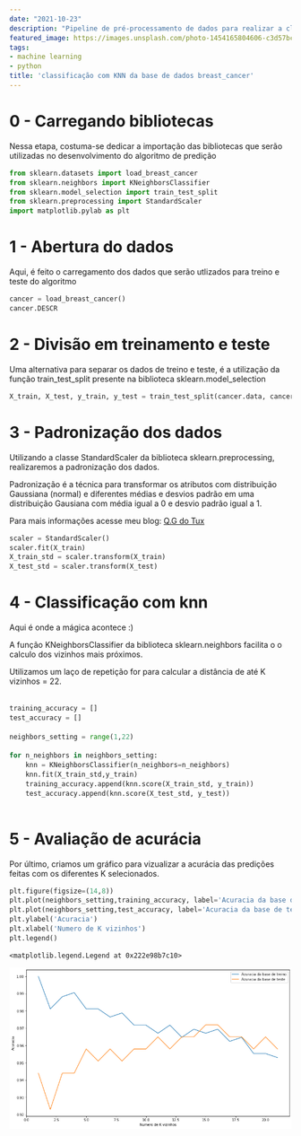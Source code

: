```yaml
---
date: "2021-10-23"
description: "Pipeline de pré-processamento de dados para realizar a classificação da base de dados breast_cancer"
featured_image: https://images.unsplash.com/photo-1454165804606-c3d57bc86b40?ixlib=rb-1.2.1&ixid=MnwxMjA3fDB8MHxzZWFyY2h8MXx8ZGF0YSUyMGFuYWx5c2lzfGVufDB8fDB8fA%3D%3D&auto=format&fit=crop&w=500&q=60
tags:
- machine learning
- python
title: 'classificação com KNN da base de dados breast_cancer'
---
```


# 0 - Carregando bibliotecas

Nessa etapa, costuma-se dedicar a importação das bibliotecas que serão utilizadas no desenvolvimento do algoritmo de predição


```python
from sklearn.datasets import load_breast_cancer
from sklearn.neighbors import KNeighborsClassifier
from sklearn.model_selection import train_test_split
from sklearn.preprocessing import StandardScaler
import matplotlib.pylab as plt
```

# 1 - Abertura do dados

Aqui, é feito o carregamento dos dados que serão utlizados para treino e teste do algoritmo


```python
cancer = load_breast_cancer()
cancer.DESCR
```


# 2 - Divisão em treinamento e teste

Uma alternativa para separar os dados de treino e teste, é a utilização da função train_test_split presente na biblioteca sklearn.model_selection


```python
X_train, X_test, y_train, y_test = train_test_split(cancer.data, cancer.target, stratify=cancer.target, random_state=66)
```

# 3 - Padronização dos dados

Utilizando a classe StandardScaler da biblioteca sklearn.preprocessing, realizaremos a padronização dos dados.

Padronização é a técnica para transformar os atributos com distribuição Gaussiana (normal) e diferentes médias e desvios padrão em uma distribuição Gausiana com média igual a 0 e desvio padrão igual a 1.

Para mais informações acesse meu blog: [Q.G do Tux](https://nic1611.github.io/blog/post/normalizacao_e_padronizacao/)


```python
scaler = StandardScaler()
scaler.fit(X_train)
X_train_std = scaler.transform(X_train)
X_test_std = scaler.transform(X_test)
```

# 4 -  Classificação com knn

Aqui é onde a mágica acontece :)

A função KNeighborsClassifier da biblioteca sklearn.neighbors facilita o o calculo dos vizinhos mais próximos.

Utilizamos um laço de repetição for para calcular a distância de até K vizinhos = 22.


```python

training_accuracy = []
test_accuracy = []

neighbors_setting = range(1,22)

for n_neighbors in neighbors_setting:
    knn = KNeighborsClassifier(n_neighbors=n_neighbors)
    knn.fit(X_train_std,y_train)
    training_accuracy.append(knn.score(X_train_std, y_train))
    test_accuracy.append(knn.score(X_test_std, y_test))
 

```

# 5 - Avaliação de acurácia

Por último, criamos um gráfico para vizualizar a acurácia das predições feitas com os diferentes K selecionados.


```python
plt.figure(figsize=(14,8)) 
plt.plot(neighbors_setting,training_accuracy, label='Acuracia da base de treino')
plt.plot(neighbors_setting,test_accuracy, label='Acuracia da base de teste')
plt.ylabel('Acuracia')
plt.xlabel('Numero de K vizinhos')
plt.legend()
```




    <matplotlib.legend.Legend at 0x222e98b7c10>




    
![png](output_11_1.png)
    

